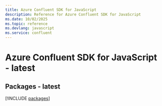 ```yaml
---
title: Azure Confluent SDK for JavaScript
description: Reference for Azure Confluent SDK for JavaScript
ms.date: 10/02/2025
ms.topic: reference
ms.devlang: javascript
ms.service: confluent
---
```

# Azure Confluent SDK for JavaScript - latest
## Packages - latest
[!INCLUDE [packages](confluent-index.md)]